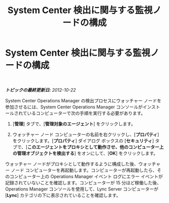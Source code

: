 ﻿---
title: System Center 検出に関与する監視ノードの構成
TOCTitle: System Center 検出に関与する監視ノードの構成
ms:assetid: 15c5dcfd-603b-47ea-af1b-8714c2ec08af
ms:mtpsurl: https://technet.microsoft.com/ja-jp/library/JJ204704(v=OCS.15)
ms:contentKeyID: 48271370
ms.date: 05/19/2016
mtps_version: v=OCS.15
ms.translationtype: HT
---

# System Center 検出に関与する監視ノードの構成

 

_**トピックの最終更新日:** 2012-10-22_

System Center Operations Manager の検出プロセスにウォッチャー ノードを参加させるには、System Center Operations Manager コンソールがインストールされているコンピューターで次の手順を実行する必要があります。

1.  \[**管理**\] タブで、\[**管理対象のエージェント**\] をクリックします。

2.  ウォッチャー ノード コンピューターの名前を右クリックし、\[**プロパティ**\] をクリックします。\[**プロパティ**\] ダイアログ ボックスの \[**セキュリティ**\] タブで、\[**このエージェントをプロキシとして動作させ、他のコンピューター上の管理オブジェクトを検出する**\] をオンにして、\[**OK**\] をクリックします。

ウォッチャー ノードがプロキシとして動作するように構成した後、ウォッチャー ノード コンピューターを再起動します。コンピューターが再起動したら、そのコンピューター上の Operations Manager イベント ログにエラー イベントが記録されていないことを確認します。コンピューターが 15 分ほど稼働した後、Operations Manager コンソールを使用して、Lync Server コンピューターが \[**Lync**\] カテゴリの下に表示されていることを確認します。

